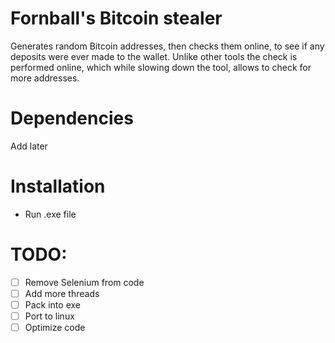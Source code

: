 # Fornball's Bitcoin stealer
Generates random Bitcoin addresses, then checks them online, to see if any deposits were ever made to the wallet. Unlike other tools the check is performed online, which while slowing down the tool, allows to check for more addresses.
# Dependencies
Add later
# Installation
- Run .exe file
# TODO:

- [ ] Remove Selenium from code
- [ ] Add more threads
- [ ] Pack into exe
- [ ] Port to linux
- [ ] Optimize code

